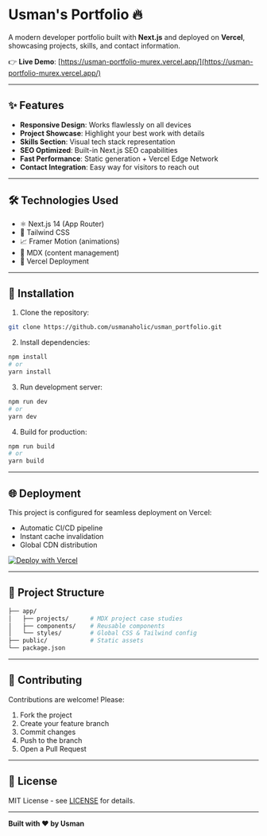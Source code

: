 # Usman's Portfolio 🔥  

A modern developer portfolio built with **Next.js** and deployed on **Vercel**, showcasing projects, skills, and contact information.  

👉 **Live Demo**: [https://usman-portfolio-murex.vercel.app/](https://usman-portfolio-murex.vercel.app/)  

---

## ✨ Features  

- **Responsive Design**: Works flawlessly on all devices  
- **Project Showcase**: Highlight your best work with details  
- **Skills Section**: Visual tech stack representation  
- **SEO Optimized**: Built-in Next.js SEO capabilities  
- **Fast Performance**: Static generation + Vercel Edge Network  
- **Contact Integration**: Easy way for visitors to reach out  

---

## 🛠️ Technologies Used  

- ⚛️ Next.js 14 (App Router)  
- 🎨 Tailwind CSS  
- 📈 Framer Motion (animations)  
- 📄 MDX (content management)  
- 🔄 Vercel Deployment  

---

## 🚀 Installation  

1. Clone the repository:  
```bash
git clone https://github.com/usmanaholic/usman_portfolio.git
```

2. Install dependencies:  
```bash
npm install
# or
yarn install
```

3. Run development server:  
```bash
npm run dev
# or
yarn dev
```

4. Build for production:  
```bash
npm run build
# or
yarn build
```

---

## 🌐 Deployment  

This project is configured for seamless deployment on Vercel:  
- Automatic CI/CD pipeline  
- Instant cache invalidation  
- Global CDN distribution  

[![Deploy with Vercel](https://vercel.com/button)](https://vercel.com/new/clone?repository-url=https%3A%2F%2Fgithub.com%2Fusmanaholic%2Fusman_portfolio)

---

## 📂 Project Structure  

```bash
├── app/
│   ├── projects/      # MDX project case studies
│   ├── components/    # Reusable components
│   └── styles/        # Global CSS & Tailwind config
├── public/            # Static assets
└── package.json
```

---

## 🤝 Contributing  

Contributions are welcome! Please:  
1. Fork the project  
2. Create your feature branch  
3. Commit changes  
4. Push to the branch  
5. Open a Pull Request  

---

## 📄 License  

MIT License - see [LICENSE](LICENSE) for details.  

---

**Built with ❤️ by Usman**  